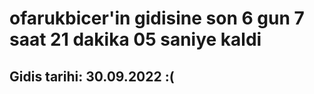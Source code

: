 # ofarukbicer'in gidisine son 6 gun 7 saat 21 dakika 05 saniye kaldi

## Gidis tarihi: 30.09.2022 :(